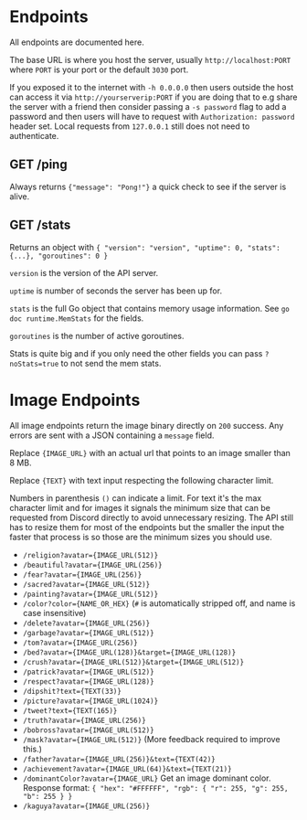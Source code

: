 # Endpoints
All endpoints are documented here.

The base URL is where you host the server, usually `http://localhost:PORT` where `PORT` is your port or the default `3030` port.

If you exposed it to the internet with `-h 0.0.0.0` then users outside the host can access it via `http://yourserverip:PORT` if you are doing that to e.g share the server with a friend then consider passing a `-s password` flag to add a password and then users will have to request with `Authorization: password` header set. Local requests from `127.0.0.1` still does not need to authenticate.

## GET /ping
Always returns `{"message": "Pong!"}` a quick check to see if the server is alive.

## GET /stats
Returns an object with `{ "version": "version", "uptime": 0, "stats": {...}, "goroutines": 0 }`

`version` is the version of the API server.

`uptime` is number of seconds the server has been up for.

`stats` is the full Go object that contains memory usage information. See `go doc runtime.MemStats` for the fields.

`goroutines` is the number of active goroutines.

Stats is quite big and if you only need the other fields you can pass `?noStats=true` to not send the mem stats.

# Image Endpoints
All image endpoints return the image binary directly on `200` success. Any errors are sent with a JSON containing a `message` field.

Replace `{IMAGE_URL}` with an actual url that points to an image smaller than 8 MB.

Replace `{TEXT}` with text input respecting the following character limit.

Numbers in parenthesis `()` can indicate a limit. For text it's the max character limit and for images it signals the minimum size that can be requested from Discord directly to avoid unnecessary resizing. The API still has to resize them for most of the endpoints but the smaller the input the faster that process is so those are the minimum sizes you should use.

- `/religion?avatar={IMAGE_URL(512)}`
- `/beautiful?avatar={IMAGE_URL(256)}`
- `/fear?avatar={IMAGE_URL(256)}`
- `/sacred?avatar={IMAGE_URL(512)}`
- `/painting?avatar={IMAGE_URL(512)}`
- `/color?color={NAME_OR_HEX}` (`#` is automatically stripped off, and name is case insensitive)
- `/delete?avatar={IMAGE_URL(256)}`
- `/garbage?avatar={IMAGE_URL(512)}`
- `/tom?avatar={IMAGE_URL(256)}`
- `/bed?avatar={IMAGE_URL(128)}&target={IMAGE_URL(128)}`
- `/crush?avatar={IMAGE_URL(512)}&target={IMAGE_URL(512)}`
- `/patrick?avatar={IMAGE_URL(512)}`
- `/respect?avatar={IMAGE_URL(128)}`
- `/dipshit?text={TEXT(33)}`
- `/picture?avatar={IMAGE_URL(1024)}`
- `/tweet?text={TEXT(165)}`
- `/truth?avatar={IMAGE_URL(256)}`
- `/bobross?avatar={IMAGE_URL(512)}`
- `/mask?avatar={IMAGE_URL(512)}` (More feedback required to improve this.)
- `/father?avatar={IMAGE_URL(256)}&text={TEXT(42)}`
- `/achievement?avatar={IMAGE_URL(64)}&text={TEXT(21)}`
- `/dominantColor?avatar={IMAGE_URL}` Get an image dominant color. Response format: `{ "hex": "#FFFFFF", "rgb": { "r": 255, "g": 255, "b": 255 } }`
- `/kaguya?avatar={IMAGE_URL(256)}`
